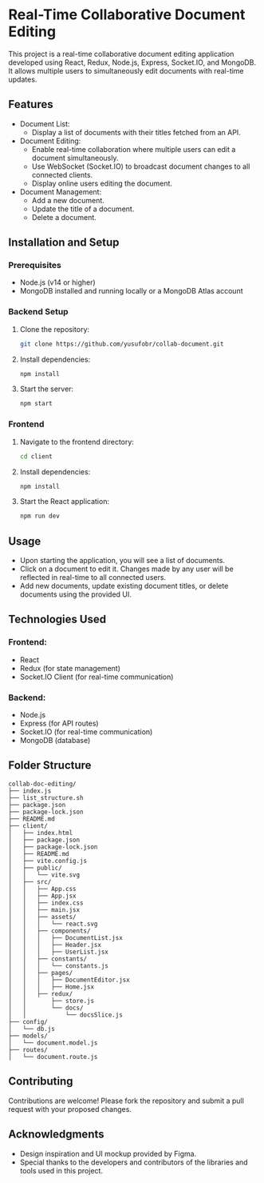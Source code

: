 # Real-Time Collaborative Document Editing
This project is a real-time collaborative document editing application developed using React, Redux, Node.js, Express, Socket.IO, and MongoDB. It allows multiple users to simultaneously edit documents with real-time updates.

## Features
- Document List:
    - Display a list of documents with their titles fetched from an API.
- Document Editing:
    - Enable real-time collaboration where multiple users can edit a document simultaneously.
    - Use WebSocket (Socket.IO) to broadcast document changes to all connected clients.
    - Display online users editing the document.
- Document Management:
    - Add a new document.
    - Update the title of a document.
    - Delete a document.

## Installation and Setup

### Prerequisites
- Node.js (v14 or higher)
- MongoDB installed and running locally or a MongoDB Atlas account


### Backend Setup

1. Clone the repository:

    ```sh
    git clone https://github.com/yusufobr/collab-document.git
    ```

2. Install dependencies:

    ```sh
    npm install
    ```

3. Start the server:

    ```sh
    npm start
    ```


### Frontend

1. Navigate to the frontend directory:

    ```sh
    cd client
    ```
    
2. Install dependencies:

    ```sh
    npm install
    ```

3. Start the React application:

    ```sh
    npm run dev
    ```

## Usage
- Upon starting the application, you will see a list of documents.
- Click on a document to edit it. Changes made by any user will be reflected in real-time to all connected users.
- Add new documents, update existing document titles, or delete documents using the provided UI.

## Technologies Used
### Frontend:

- React
- Redux (for state management)
- Socket.IO Client (for real-time communication)

### Backend:

- Node.js
- Express (for API routes)
- Socket.IO (for real-time communication)
- MongoDB (database)

## Folder Structure
    collab-doc-editing/
    ├── index.js
    ├── list_structure.sh
    ├── package.json
    ├── package-lock.json
    ├── README.md
    ├── client/
    │   ├── index.html
    │   ├── package.json
    │   ├── package-lock.json
    │   ├── README.md
    │   ├── vite.config.js
    │   ├── public/
    │   │   └── vite.svg
    │   ├── src/
    │   │   ├── App.css
    │   │   ├── App.jsx
    │   │   ├── index.css
    │   │   ├── main.jsx
    │   │   ├── assets/
    │   │   │   └── react.svg
    │   │   ├── components/
    │   │   │   ├── DocumentList.jsx
    │   │   │   ├── Header.jsx
    │   │   │   ├── UserList.jsx
    │   │   ├── constants/
    │   │   │   └── constants.js
    │   │   ├── pages/
    │   │   │   ├── DocumentEditor.jsx
    │   │   │   ├── Home.jsx
    │   │   ├── redux/
    │   │       ├── store.js
    │   │       └── docs/
    │   │           └── docsSlice.js
    ├── config/
    │   └── db.js
    ├── models/
    │   └── document.model.js
    ├── routes/
    │   └── document.route.js
    

## Contributing
Contributions are welcome! Please fork the repository and submit a pull request with your proposed changes.

## Acknowledgments
- Design inspiration and UI mockup provided by Figma.
- Special thanks to the developers and contributors of the libraries and tools used in this project.
